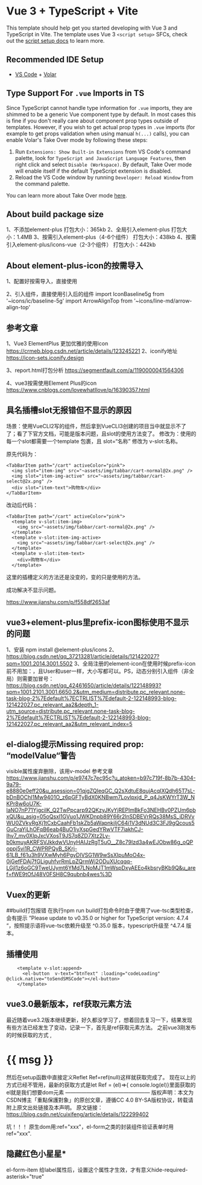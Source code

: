 # Vue 3 + TypeScript + Vite

This template should help get you started developing with Vue 3 and TypeScript in Vite. The template uses Vue 3 `<script setup>` SFCs, check out the [script setup docs](https://v3.vuejs.org/api/sfc-script-setup.html#sfc-script-setup) to learn more.

## Recommended IDE Setup

- [VS Code](https://code.visualstudio.com/) + [Volar](https://marketplace.visualstudio.com/items?itemName=Vue.volar)

## Type Support For `.vue` Imports in TS

Since TypeScript cannot handle type information for `.vue` imports, they are shimmed to be a generic Vue component type by default. In most cases this is fine if you don't really care about component prop types outside of templates. However, if you wish to get actual prop types in `.vue` imports (for example to get props validation when using manual `h(...)` calls), you can enable Volar's Take Over mode by following these steps:

1. Run `Extensions: Show Built-in Extensions` from VS Code's command palette, look for `TypeScript and JavaScript Language Features`, then right click and select `Disable (Workspace)`. By default, Take Over mode will enable itself if the default TypeScript extension is disabled.
2. Reload the VS Code window by running `Developer: Reload Window` from the command palette.

You can learn more about Take Over mode [here](https://github.com/johnsoncodehk/volar/discussions/471).


## About build package size

1、不添加element-plus                  打包大小：365kb
2、全局引入element-plus                打包大小：1.4MB
3、按需引入element-plus（4-6个组件）     打包大小：438kb
4、按需引入element-plus/icons-vue（2-3个组件）     打包大小：442kb



## About element-plus-icon的按需导入
1、配置好按需导入，直接使用
 <el-icon :size="20"><i-carbon-accessibility /></el-icon>
     <el-icon :size="20"><i-ic-baseline-5g /></el-icon>
      <el-icon :size="20"><i-line-md-arrow-align-top /></el-icon>

2、引入组件，直接使用引入后的组件
 import IconBaseline5g from '~icons/ic/baseline-5g'
 import ArrowAlignTop from '~icons/line-md/arrow-align-top'


<IconBaseline5g />

 <el-icon :size="88" color="red">
       <ArrowAlignTop/>
    </el-icon>



## 参考文章

1、Vue3 ElementPlus 更加优雅的使用Icon https://crmeb.blog.csdn.net/article/details/123245221
2、iconify地址 https://icon-sets.iconify.design

3、report.html打包分析   https://segmentfault.com/a/1190000041564306

4、vue3按需使用Element Plus的icon https://www.cnblogs.com/lovewhatIlove/p/16390357.html

## 具名插槽slot无报错但不显示的原因

场景：使用VueCLI2写的组件，然后拿到VueCLI3创建的项目当中就显示不了了；看了下官方文档，可能是版本问题，且slot的使用方法变了。
修改为：使用的每一个slot都需要一个template 包裹，且 slot=“名称” 修改为 v-slot:名称。

原先代码为：

    <TabBarItem path="/cart" activeColor="pink">
      <img slot="item-img" src="~assets/img/tabbar/cart-normal@2x.png" />
      <img slot="item-img-active" src="~assets/img/tabbar/cart-select@2x.png" />
      <div slot="item-text">购物车</div>
    </TabBarItem>
改动后代码：

    <TabBarItem path="/cart" activeColor="pink">
      <template v-slot:item-img>
        <img src="~assets/img/tabbar/cart-normal@2x.png" />
      </template>
      <template v-slot:item-img-active>
        <img src="~assets/img/tabbar/cart-select@2x.png" />
      </template>
      <template v-slot:item-text>
        <div>购物车</div>
      </template>
这里的插槽定义的方法还是没变的，变的只是使用的方法。

成功解决不显示问题。

https://www.jianshu.com/p/f558df2653af


## vue3+element-plus里prefix-icon图标使用不显示的问题
1、安装 npm install @element-plus/icons
2、https://blog.csdn.net/qq_37213281/article/details/121422027?spm=1001.2014.3001.5502
3、全局注册的element-icon在使用时候prefix-icon前不用加：，且User和user一样，大小写都可以。PS，动态分别引入组件（非全局）则需要加冒号：https://blog.csdn.net/qq_42461650/article/details/122148993?spm=1001.2101.3001.6650.2&utm_medium=distribute.pc_relevant.none-task-blog-2%7Edefault%7ECTRLIST%7Edefault-2-122148993-blog-121422027.pc_relevant_aa2&depth_1-utm_source=distribute.pc_relevant.none-task-blog-2%7Edefault%7ECTRLIST%7Edefault-2-122148993-blog-121422027.pc_relevant_aa2&utm_relevant_index=5


## el-dialog提示Missing required prop: “modelValue“警告
visible属性废弃删除，该用v-model
参考文章
https://www.jianshu.com/p/e9747c7ec95c?u_atoken=b97c719f-8b7b-4304-9a79-e8880e0eff20&u_asession=01qjgZQIeqGC_Q2sXdtuE8qujAcqIXQdh65T7sL-bDnBOChI1Mw9401O_z6pGFTyBdX0KNBwm7Lovlpxjd_P_q4JsKWYrT3W_NKPr8w6oU7K-laNO7nP71YjgcilK_Q2TwPpcarp92QKzyJKyYjREPlmBkFo3NEHBv0PZUm6pbxQU&u_asig=05oQsxl1GVuo1JWKDnpb89Y66r2lnSDBEVrRQs38MsS_jDRVvWU0ZVkyRgXj1tCxbCaahFb1skZb5aWapnkiIjC64i1V3dNUd3C3FJ9gQcous5GuCraYjLhOFqB6eab4BuO1iyXspGedYRwVTF7iakhCJ-Ihv7_mv0XIpJxcVXosT9JS7q8ZD7Xtz2Ly-b0kmuyAKRFSVJkkdwVUnyHAIJzRgT5uO__Z8c79lzd3a4wEJObw86g_oQPoppj5vi1R_CWPRPQyB_SKrj-61LB_f61u3h9VXwMyh6PgyDIVSG1W9wSsXIpuMoO4x-0jGefFDAj7fGLiguhfvrRmLpZQrmWj2ODuXUcqqq-LGjl1z6oGC9TweUJymt6YMd7LNoMJT1mWspDxyAEEo4kbsryBKb9Q&u_aref=fWE9tOfJ48V0FSH8C9qubnb4wes%3D


## Vuex的更新

##build打包报错
在执行npm run build打包命令时由于使用了vue-tsc类型检查，会有提示 ”Please update to v0.35.0 or higher for TypeScript version: 4.7.4 “，按照提示语将vue-tsc依赖升级至 ^0.35.0 版本，typescript升级至 ^4.7.4 版本。


## 插槽使用

        <template v-slot:append>
          <el-button  v-text="btnText" :loading="codeLoading"  @click.native="toSendSMSCode"></el-button>
        </template>

## vue3.0最新版本，ref获取元素方法

最近随着vue3.2版本继续更新，好久都没学习了，想着回去复习一下，结果发现有些方法已经发生了变动，记录一下，首先是ref获取元素方法。
之前vue3刚发布的时候获取的方式 ,<h1 :ref="Ref">{{ msg }}</h1> 然后在setup函数中直接定义Reflet Ref=ref(null)这样就获取完成了。
现在以上的方式已经不管用，最新的获取方式是let Ref = (el)=>{ console.log(el)}里面获取的el就是我们想要dom元素
————————————————
版权声明：本文为CSDN博主「重點保護對象」的原创文章，遵循CC 4.0 BY-SA版权协议，转载请附上原文出处链接及本声明。
原文链接：https://blog.csdn.net/cuixifeng/article/details/122299402

坑！！！ 原生dom用:ref="xxx"，el-form之类的封装组件验证表单时用 ref="xxx".

## 隐藏红色小星星*
el-form-item 给label属性后，设置这个属性才生效，才有意义hide-required-asterisk="true"
